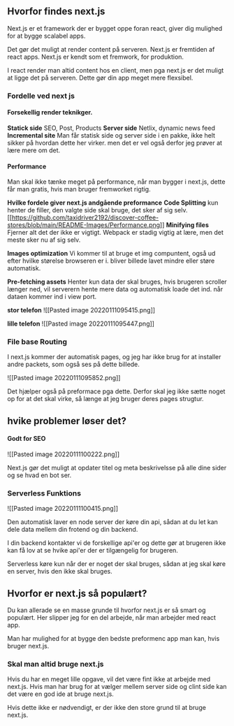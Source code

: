 ## Hvorfor findes next.js

Next.js er et framework der er bygget oppe foran react, giver dig mulighed for at bygge scalabel apps.

Det gør det muligt at render content på serveren.
Next.js er fremtiden af react apps.
Next.js er kendt som et fremwork, for produktion.

I react render man altid content hos en client, men pga next.js er det muligt at ligge det på serveren. Dette gør din app meget mere flexsibel.

### Fordelle ved next js

#### Forsekellig render teknikger.

**Statick side**
SEO, Post, Products
**Server side**
Netlix, dynamic news feed
**Incremental site**
Man får statisk side og server side i en pakke, ikke helt sikker på hvordan dette her virker. men det er vel også derfor jeg prøver at lære mere om det.

#### Performance

Man skal ikke tænke meget på performance, når man bygger i next.js, dette får man gratis, hvis man bruger fremworket rigtig.

**Hvilke fordele giver next.js andgående preformance**
**Code Splitting**
kun henter de filler, den valgte side skal bruge, det sker af sig selv.
[[https://github.com/taxidriver2192/discover-coffee-stores/blob/main/README-Images/Performance.png]]
**Minifying files**
Fjerner alt det der ikke er vigtigt.
Webpack er stadig vigtig at lære, men det meste sker nu af sig selv.

**Images optimization**
Vi kommer til at bruge et img compuntent, også ud efter hvilke størelse browseren er i. bliver billede lavet mindre eller støre automatisk.

**Pre-fetching assets**
Henter kun data der skal bruges, hvis brugeren scroller længer ned, vil serverern hente mere data og automatisk loade det ind. når dataen kommer ind i view port.

**stor telefon**
![[Pasted image 20220111095415.png]]

**lille telefon**
![[Pasted image 20220111095447.png]]

### File base Routing

I next.js kommer der automatisk pages, og jeg har ikke brug for at installer andre packets, som også ses på dette billede.

![[Pasted image 20220111095852.png]]

Det hjælper også på preformace pga dette. Derfor skal jeg ikke sætte noget op for at det skal virke, så længe at jeg bruger deres pages strugtur.

## hvike problemer løser det?

#### Godt for SEO

![[Pasted image 20220111100222.png]]

Next.js gør det muligt at opdater titel og meta beskrivelsse på alle dine sider og se hvad en bot ser.

### Serverless Funktions

![[Pasted image 20220111100415.png]]

Den automatisk laver en node server der køre din api, sådan at du let kan dele data mellem din frotend og din backend.

I din backend kontakter vi de forskellige api'er og dette gør at brugeren ikke kan få lov at se hvike api'er der er tilgængelig for brugeren.

Serverless køre kun når der er noget der skal bruges, sådan at jeg skal køre en server, hvis den ikke skal bruges.

## Hvorfor er next.js så populært?

Du kan allerade se en masse grunde til hvorfor next.js er så smart og populært. Her slipper jeg for en del arbejde, når man arbejder med react app.

Man har mulighed for at bygge den bedste preformenc app man kan, hvis bruger next.js.

### Skal man altid bruge next.js

Hvis du har en meget lille opgave, vil det være fint ikke at arbejde med next.js. Hvis man har brug for at vælger mellem server side og clint side kan det være en god ide at bruge next.js.

Hvis dette ikke er nødvendigt, er der ikke den store grund til at bruge next.js.
